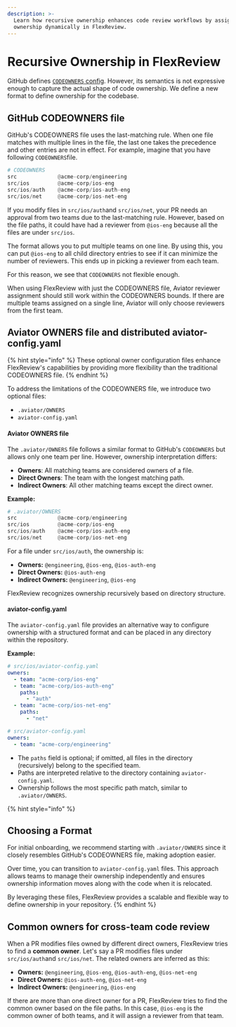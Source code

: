 ```yaml
---
description: >-
  Learn how recursive ownership enhances code review workflows by assigning
  ownership dynamically in FlexReview.
---
```


# Recursive Ownership in FlexReview

GitHub defines [`CODEOWNERS` config](https://docs.github.com/en/repositories/managing-your-repositorys-settings-and-features/customizing-your-repository/about-code-owners). However, its semantics is not expressive enough to capture the actual shape of code ownership. We define a new format to define ownership for the codebase.

## GitHub CODEOWNERS file

GitHub's CODEOWNERS file uses the last-matching rule. When one file matches with multiple lines in the file, the last one takes the precedence and other entries are not in effect. For example, imagine that you have following `CODEOWNERS`file.

```python
# CODEOWNERS
src             @acme-corp/engineering
src/ios         @acme-corp/ios-eng
src/ios/auth    @acme-corp/ios-auth-eng
src/ios/net     @acme-corp/ios-net-eng
```

If you modify files in `src/ios/auth`and `src/ios/net`, your PR needs an approval from two teams due to the last-matching rule. However, based on the file paths, it could have had a reviewer from `@ios-eng` because all the files are under `src/ios`.

The format allows you to put multiple teams on one line. By using this, you can put `@ios-eng` to all child directory entries to see if it can minimize the number of reviewers. This ends up in picking a reviewer from each team.

For this reason, we see that `CODEOWNERS` not flexible enough.

When using FlexReview with just the CODEOWNERS file, Aviator reviewer assignment should still work within the CODEOWNERS bounds. If there are multiple teams assigned on a single line, Aviator will only choose reviewers from the first team.

## Aviator OWNERS file and distributed aviator-config.yaml

{% hint style="info" %}
These optional owner configuration files enhance FlexReview's capabilities by providing more flexibility than the traditional CODEOWNERS file.
{% endhint %}

To address the limitations of the CODEOWNERS file, we introduce two optional files:

* `.aviator/OWNERS`
* `aviator-config.yaml`

#### Aviator OWNERS file

The `.aviator/OWNERS` file follows a similar format to GitHub's `CODEOWNERS` but allows only one team per line. However, ownership interpretation differs:

* **Owners**: All matching teams are considered owners of a file.
* **Direct Owners**: The team with the longest matching path.
* **Indirect Owners**: All other matching teams except the direct owner.

**Example:**

```python
# .aviator/OWNERS
src             @acme-corp/engineering
src/ios         @acme-corp/ios-eng
src/ios/auth    @acme-corp/ios-auth-eng
src/ios/net     @acme-corp/ios-net-eng
```

For a file under `src/ios/auth`, the ownership is:

* **Owners:** `@engineering`, `@ios-eng`, `@ios-auth-eng`
* **Direct Owners:** `@ios-auth-eng`
* **Indirect Owners:** `@engineering`, `@ios-eng`

FlexReview recognizes ownership recursively based on directory structure.

#### aviator-config.yaml

The `aviator-config.yaml` file provides an alternative way to configure ownership with a structured format and can be placed in any directory within the repository.

**Example:**

```yaml
# src/ios/aviator-config.yaml
owners:
  - team: "acme-corp/ios-eng"
  - team: "acme-corp/ios-auth-eng"
    paths:
      - "auth"
  - team: "acme-corp/ios-net-eng"
    paths:
      - "net"

# src/aviator-config.yaml
owners:
  - team: "acme-corp/engineering"
```

* The `paths` field is optional; if omitted, all files in the directory (recursively) belong to the specified team.
* Paths are interpreted relative to the directory containing `aviator-config.yaml`.
* Ownership follows the most specific path match, similar to `.aviator/OWNERS`.

{% hint style="info" %}
## Choosing a Format

For initial onboarding, we recommend starting with `.aviator/OWNERS` since it closely resembles GitHub's CODEOWNERS file, making adoption easier.

Over time, you can transition to `aviator-config.yaml` files. This approach allows teams to manage their ownership independently and ensures ownership information moves along with the code when it is relocated.

By leveraging these files, FlexReview provides a scalable and flexible way to define ownership in your repository.
{% endhint %}

## Common owners for cross-team code review

When a PR modifies files owned by different direct owners, FlexReview tries to find a **common owner**. Let's say a PR modifies files under `src/ios/auth`and `src/ios/net`. The related owners are inferred as this:

* **Owners:** `@engineering`, `@ios-eng`, `@ios-auth-eng`, `@ios-net-eng`
* **Direct Owners:** `@ios-auth-eng`, `@ios-net-eng`
* **Indirect Owners:** `@engineering`, `@ios-eng`

If there are more than one direct owner for a PR, FlexReview tries to find the common owner based on the file paths. In this case, `@ios-eng` is the common owner of both teams, and it will assign a reviewer from that team.
